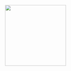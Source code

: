 <div id="header" aling="center">
    <img src="https://media1.giphy.com/media/k0ijJhqrUP4T2EvmJ1/giphy.gif?cid=ecf05e47qnd8c21fhuezcnq2i66n0vdqfr3lghseu7anvpmj&rid=giphy.gif&ct=g"
        width="200" />

</div>
